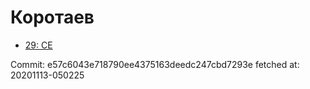 # Коротаев
- [29: CE](29.md)

Commit: e57c6043e718790ee4375163deedc247cbd7293e
 fetched at: 20201113-050225
